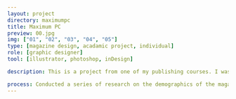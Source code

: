 ```yaml
---
layout: project
directory: maximumpc
title: Maximum PC
preview: 00.jpg
img: ["01", "02", "03", "04", "05"]
type: [magazine design, acadamic project, individual]
role: [graphic designer]
tool: [illustrator, photoshop, inDesign]

description: This is a project from one of my publishing courses. I was asked to design a new magazine or redesign an existing one. I chose to redesign a magazine called "Maximum PC" which focuses on computer hardwares and consumer electronics. My task was to create a cover, a table of content, as well as spreads including a featured story for the magazine . 

process: Conducted a series of research on the demographics of the magazine readers. Used thumbnails and quick sketches to draft ideas. Then Adobe illustrator was used to create mockups of magazine spreads and cover. Gained valuable experience in print and magazine design and had a basic understanding of the publishing industry.
---
```



